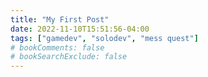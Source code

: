 ```yaml
---
title: "My First Post"
date: 2022-11-10T15:51:56-04:00
tags: ["gamedev", "solodev", "mess quest"]
# bookComments: false
# bookSearchExclude: false
---
```


